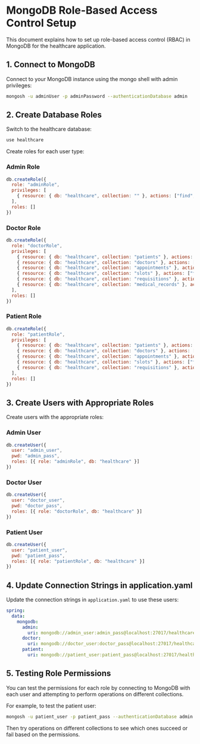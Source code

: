 # MongoDB Role-Based Access Control Setup

This document explains how to set up role-based access control (RBAC) in MongoDB for the healthcare application.

## 1. Connect to MongoDB

Connect to your MongoDB instance using the mongo shell with admin privileges:

```bash
mongosh -u adminUser -p adminPassword --authenticationDatabase admin
```

## 2. Create Database Roles

Switch to the healthcare database:

```javascript
use healthcare
```

Create roles for each user type:

### Admin Role

```javascript
db.createRole({
  role: "adminRole",
  privileges: [
    { resource: { db: "healthcare", collection: "" }, actions: ["find", "insert", "update", "remove"] }
  ],
  roles: []
})
```

### Doctor Role

```javascript
db.createRole({
  role: "doctorRole",
  privileges: [
    { resource: { db: "healthcare", collection: "patients" }, actions: ["find"] },
    { resource: { db: "healthcare", collection: "doctors" }, actions: ["find", "update"] },
    { resource: { db: "healthcare", collection: "appointments" }, actions: ["find", "insert", "update"] },
    { resource: { db: "healthcare", collection: "slots" }, actions: ["find", "insert", "update", "remove"] },
    { resource: { db: "healthcare", collection: "requisitions" }, actions: ["find", "insert", "update"] },
    { resource: { db: "healthcare", collection: "medical_records" }, actions: ["find", "insert", "update"] },
  ],
  roles: []
})
```

### Patient Role

```javascript
db.createRole({
  role: "patientRole",
  privileges: [
    { resource: { db: "healthcare", collection: "patients" }, actions: ["find", "update"] },
    { resource: { db: "healthcare", collection: "doctors" }, actions: ["find"] },
    { resource: { db: "healthcare", collection: "appointments" }, actions: ["find", "insert", "update"] },
    { resource: { db: "healthcare", collection: "slots" }, actions: ["find", "update"] },
    { resource: { db: "healthcare", collection: "requisitions" }, actions: ["find"] }
  ],
  roles: []
})
```

## 3. Create Users with Appropriate Roles

Create users with the appropriate roles:

### Admin User

```javascript
db.createUser({
  user: "admin_user",
  pwd: "admin_pass",
  roles: [{ role: "adminRole", db: "healthcare" }]
})
```

### Doctor User

```javascript
db.createUser({
  user: "doctor_user",
  pwd: "doctor_pass",
  roles: [{ role: "doctorRole", db: "healthcare" }]
})
```

### Patient User

```javascript
db.createUser({
  user: "patient_user",
  pwd: "patient_pass",
  roles: [{ role: "patientRole", db: "healthcare" }]
})
```

## 4. Update Connection Strings in application.yaml

Update the connection strings in `application.yaml` to use these users:

```yaml
spring:
  data:
    mongodb:
      admin:
        uri: mongodb://admin_user:admin_pass@localhost:27017/healthcare?authSource=admin
      doctor:
        uri: mongodb://doctor_user:doctor_pass@localhost:27017/healthcare?authSource=admin
      patient:
        uri: mongodb://patient_user:patient_pass@localhost:27017/healthcare?authSource=admin
```

## 5. Testing Role Permissions

You can test the permissions for each role by connecting to MongoDB with each user and attempting to perform operations on different collections.

For example, to test the patient user:

```bash
mongosh -u patient_user -p patient_pass --authenticationDatabase admin healthcare
```

Then try operations on different collections to see which ones succeed or fail based on the permissions. 